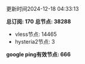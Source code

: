 更新时间2024-12-18 04:33:13

**总订阅: 170**
**总节点: 38288**
- vless节点: 14465
- hysteria2节点: 3

**google ping有效节点: 666**
